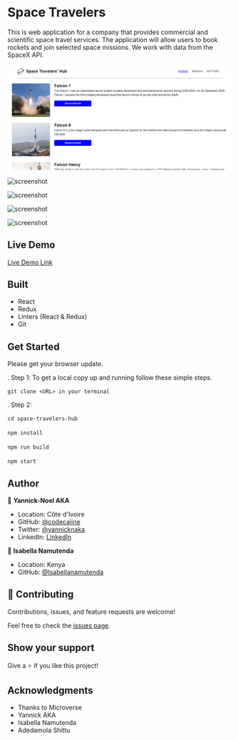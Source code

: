 # Space Travelers

This is web application for a company that provides commercial and scientific space travel services. The application will allow users to book rockets and join selected space missions.
We work with  data from the SpaceX API.

![screenshot](./src/assets/img/capstone1.PNG)

![screenshot](./src/images/img/capstone2.PNG)

![screenshot](./src/images/img/capstone3.PNG)

![screenshot](./src/images/img/capstone4.PNG)

![screenshot](./src/images/img/capstone5.PNG)


## Live Demo

[Live Demo Link](https://space-travelers-hub-aka.netlify.app/)

## Built 

- React
- Redux
- Linters (React & Redux)
- Git

## Get Started

Please get your browser update.

. Step 1:  To get a local copy up and running follow these simple steps.
   ```
   git clone <URL> in your terminal
   ```

. Step 2: 
   ```
   cd space-travelers-hub

   npm install

   npm run build

   npm start 
   ```

## Author

👤 **Yannick-Noel AKA**

- Location: Côte d'Ivoire
- GitHub: [@codecaiine](https://github.com/codecaiine)
- Twitter: [@yannicknaka](https://twitter.com/yannicknaka)
- LinkedIn: [LinkedIn](https://www.linkedin.com/in/yannick-no%C3%ABl-aka/)

👤 **Isabella Namutenda**

- Location: Kenya
- GitHub: [@Isabellanamutenda](https://github.com/Isabellanamutenda)

## 🤝 Contributing

Contributions, issues, and feature requests are welcome!

Feel free to check the [issues page](https://github.com/codecaiine/space-travelers-hub/issues).

## Show your support

Give a ⭐️ if you like this project!

## Acknowledgments

- Thanks to Microverse
- Yannick AKA
- Isabella Namutenda
- Adedamola Shittu

